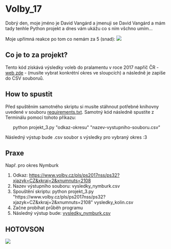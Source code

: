 # Volby_17

Dobrý den, moje jméno je David Vangárd a jmenuji se David Vangárd a mám tady tenhle Python projekt a dnes vám ukážu co s ním všchno umím...</bl>

Moje upřímná reakce po tom co nemám za 5 (snad): <img src="[https://i.pinimg.com/originals/6e/e2/3d/6ee23da15b437dd6cc229c45a73afb9d.gif](https://t4.ftcdn.net/jpg/02/25/43/37/360_F_225433780_adJUNaMFOgZDEY2lELYXAqfj4jCX7dBX.jpg)">

<h2><b>Co je to za projekt?</b></h2>
    <p>
        Tento kód získává výsledky voleb do pralamentu v roce 2017 napříč ČR - <a target="_blank" href="https://volby.cz/pls/ps2017nss/ps3?xjazyk=CZ">web zde</a> - (musíte vybrat konkrétní okres ve sloupcích) a následně je zapíše do CSV souboruů. 
    </p>
    
<h2><b>How to spustit</b></h2>
    <p>
        Před spuštěním samotného skriptu si musíte stáhnout potřebné knihovny uvedené v souboru <a href="https://github.com/Zajic31/Volby_17/blob/main/requirements.txt"> requirements.txt</a>. Samotný kód následně spustíte z Terminálu pomocí tohoto příkazu:</p><bl> 
        <ul>python projekt_3.py "odkaz-okresu" "nazev-vystupniho-souboru.csv"</ul>
    </p>
    <p>
        Následný výstup bude .csv soubor s výsledky pro vybraný okres :3
    </p>

<h2><b>Praxe</b></h2>
    <p>
        Např. pro okres Nymburk </bl> 
        <ol>
            <li>
                Odkaz: <a href="https://www.volby.cz/pls/ps2017nss/ps32?xjazyk=CZ&xkraj=2&xnumnuts=2108">https://www.volby.cz/pls/ps2017nss/ps32?xjazyk=CZ&xkraj=2&xnumnuts=2108</a>
            </li>
            <li>
                Nazev výstupního souboru: vysledky_nymburk.csv
            </li>
            <li>
                Spouštění skriptu: </bl>
                python projekt_3.py "https://www.volby.cz/pls/ps2017nss/ps32?xjazyk=CZ&xkraj=2&xnumnuts=2108" vysledky_kolin.csv
            </li>
            <li>
                Začne probíhat průběh programu
            </li>
            <li>
                Následný výstup bude: <a href="https://github.com/Zajic31/Volby_17/blob/main/vysledky_nymburk.csv">vysledky_nymburk.csv</a>
            </li>
        </ol>
    </p>

<h2>HOTOVSON</h2>
    <img src="https://ih1.redbubble.net/image.490263180.2295/bg,f8f8f8-flat,750x,075,f-pad,750x1000,f8f8f8.jpg">
